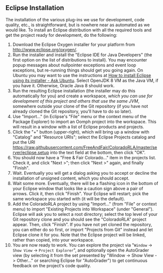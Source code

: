 Eclipse Installation
--------------------

The installation of the various plug-ins we use for development,
code quality, etc., is straightforward, but is nowhere near as automated
as we would like. To install an Eclipse distribution with all the required
tools and get the project ready for development, do the following:

  1. Download the Eclipse Oxygen installer for your platform from
  http://www.eclipse.org/oxygen/.
  2. Run the installer and install the "Eclipse IDE for Java Developers"
  (the first option on the list of distributions to install).
  You may encounter popup messages about nullpointer exceptions and
  event loop exceptions, but re-running things should get you going again.
  On Ubuntu you may want to use the instructions at
  [How to install Eclipse using its installer - Ask Ubuntu](https://askubuntu.com/questions/695382/how-to-install-eclipse-using-its-installer).
  Select OpenJDK 8 VM as the Java VM, if you have it.
  Otherwise, Oracle Java 8 should work.
  3. Run the resulting Eclipse installation (the installer may do this
  automatically for you) and create a workspace, *which you can use for
  development of this project and others that use the same JVM*,
  somewhere outside your clone of the Git repository (if you
  have not already cloned the Git repository, you'll have to do so later).
  4. Use "Import..." (in Eclipse's "File" menu or the context menu of the
  Package Explorer) to import an Oomph project into the workspace.
  This will result in a window with a list of Eclipse products and projects.
  5. Click the "+" button (upper-right), which will bring up a window with
  "Catalog" and "Resource URIs"; select the Eclipse Projects catalog
  and put the URI
  https://raw.githubusercontent.com/FreeAndFair/ColoradoRLA/master/server/eclipse.setup
  into the text field at the bottom, then click "OK".
  6. You should now have a "Free & Fair Colorado..." item in the projects
  list. Check it, and click "Next >"; then click "Next >" again, and
  finally "Finish".
  7. Wait. Eventually you will get a dialog asking you to accept or
  decline the installation of unsigned content, which you should accept.
  8. Wait some more. Eventually, there will be a flashing icon in the
  bottom of your Eclipse window that looks like a caution sign above a
  pair of arrows. Click it, then click "Finish". Your Eclipse will restart;
  pick the same workspace you started with (it will be the default).
  10. Add the ColoradoRLA project by using "Import..." (from "File" or
  context menu) to import "Existing Projects into Workspace" (under
  "General"). Eclipse will ask you to select a root directory; select the
  top level of your Git repository clone and you should see the
  "ColoradoRLA" project appear. Then, click "Finish". If you have not yet cloned the repository, you can either do so first, or import "Projects
  from Git" instead and let Eclipse clone it for you. Note that the
  Eclipse project will be linked, rather than copied, into your workspace.
  11. You are now ready to work. You can explore the project via 
  "`Window` -> `Show View` -> `Project Explorer`", and optionally open the AutoGrader
  view (by selecting it from the set presented by "Window -> Show View ->
  Other..." or searching Eclipse for "AutoGrader") to get continuous
  feedback on the project's code quality.
